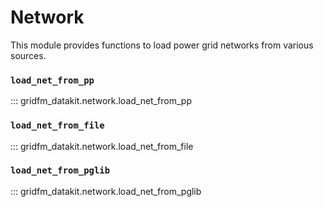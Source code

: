 # Network

This module provides functions to load power grid networks from various sources.

### `load_net_from_pp`

::: gridfm_datakit.network.load_net_from_pp

### `load_net_from_file`

::: gridfm_datakit.network.load_net_from_file

### `load_net_from_pglib`

::: gridfm_datakit.network.load_net_from_pglib
